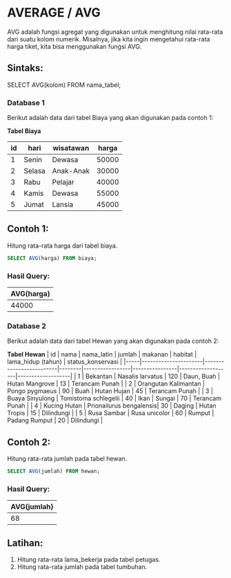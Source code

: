 # AVERAGE / AVG  
AVG adalah fungsi agregat yang digunakan untuk menghitung nilai rata-rata dari suatu kolom numerik. Misalnya, jika kita ingin mengetahui rata-rata harga tiket, kita bisa menggunakan fungsi AVG.

## Sintaks:
SELECT AVG(kolom) FROM nama_tabel;

### Database 1

Berikut adalah data dari tabel Biaya yang akan digunakan pada contoh 1:

**Tabel Biaya**

| id  | hari   | wisatawan   | harga |
| --- | ------ | ----------- | ----- |
| 1   | Senin  | Dewasa      | 50000 |
| 2   | Selasa | Anak-Anak   | 30000 |
| 3   | Rabu   | Pelajar     | 40000 |
| 4   | Kamis  | Dewasa      | 55000 |
| 5   | Jumat  | Lansia      | 45000 |

## Contoh 1:
Hitung rata-rata harga dari tabel biaya.
```sql
SELECT AVG(harga) FROM biaya;
```
### Hasil Query:
|AVG(harga)|
|----------|
|44000     |

### Database 2

Berikut adalah data dari tabel Hewan yang akan digunakan pada contoh 2:

**Tabel Hewan**
| id  | nama                 | nama_latin              | jumlah | makanan         | habitat        | lama_hidup (tahun) | status_konservasi |
|-----|----------------------|-------------------------|--------|-----------------|----------------|-------------------|-------------------|
| 1   | Bekantan             | Nasalis larvatus        | 120    | Daun, Buah      | Hutan Mangrove | 13                | Terancam Punah     |
| 2   | Orangutan Kalimantan | Pongo pygmaeus          | 90     | Buah            | Hutan Hujan    | 45                | Terancam Punah     |
| 3   | Buaya Sinyulong      | Tomistoma schlegelii    | 40     | Ikan            | Sungai         | 70                | Terancam Punah     |
| 4   | Kucing Hutan         | Prionailurus bengalensis| 30     | Daging          | Hutan Tropis   | 15                | Dilindungi         |
| 5   | Rusa Sambar          | Rusa unicolor           | 60     | Rumput          | Padang Rumput  | 20                | Dilindungi         |

## Contoh 2:
Hitung rata-rata jumlah pada tabel hewan.
```sql
SELECT AVG(jumlah) FROM hewan;
```
### Hasil Query:
|AVG(jumlah)|
|-----------|
|68         |


## Latihan:
1. Hitung rata-rata lama_bekerja pada tabel petugas.
2. Hitung rata-rata jumlah pada tabel tumbuhan.
